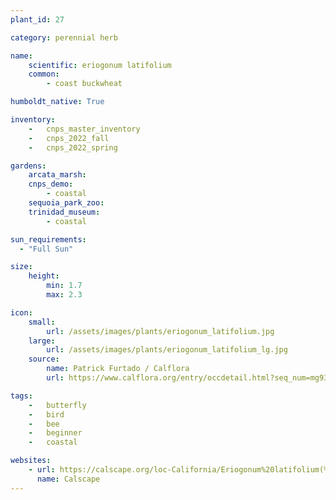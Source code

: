 ```yaml
---
plant_id: 27

category: perennial herb

name: 
    scientific: eriogonum latifolium 
    common: 
        - coast buckwheat

humboldt_native: True

inventory: 
    -   cnps_master_inventory
    -   cnps_2022_fall
    -   cnps_2022_spring

gardens:
    arcata_marsh:
    cnps_demo:
        - coastal
    sequoia_park_zoo:
    trinidad_museum: 
        - coastal

sun_requirements:
  - "Full Sun"

size:
    height: 
        min: 1.7
        max: 2.3

icon: 
    small: 
        url: /assets/images/plants/eriogonum_latifolium.jpg 
    large: 
        url: /assets/images/plants/eriogonum_latifolium_lg.jpg 
    source: 
        name: Patrick Furtado / Calflora
        url: https://www.calflora.org/entry/occdetail.html?seq_num=mg93236 

tags:  
    -   butterfly
    -   bird
    -   bee
    -   beginner
    -   coastal

websites:
    - url: https://calscape.org/loc-California/Eriogonum%20latifolium(%20)
      name: Calscape
---
```



